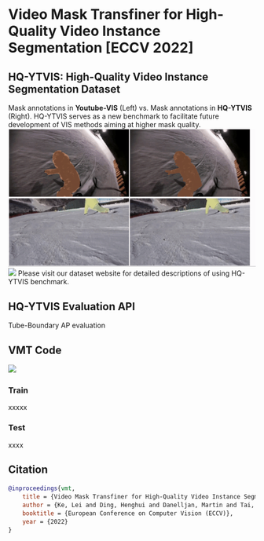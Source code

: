 # Video Mask Transfiner for High-Quality Video Instance Segmentation [ECCV 2022]

## HQ-YTVIS: High-Quality Video Instance Segmentation Dataset
Mask annotations in **Youtube-VIS** (Left) vs. Mask annotations in **HQ-YTVIS** (Right). HQ-YTVIS serves as a new benchmark to facilitate future development of VIS methods aiming at higher mask quality.
<img src="figures/data1_new.gif" width="1000"/>
<img src="figures/dataset_compare.png" width="1000"/>
Please visit our dataset website for detailed descriptions of using HQ-YTVIS benchmark.

## HQ-YTVIS Evaluation API
Tube-Boundary AP evaluation

## VMT Code
<img src="figures/result_demo1.gif" width="1000"/>

### Train
xxxxx

### Test
xxxx

## Citation

```bibtex
@inproceedings{vmt,
    title = {Video Mask Transfiner for High-Quality Video Instance Segmentation},
    author = {Ke, Lei and Ding, Henghui and Danelljan, Martin and Tai, Yu-Wing and Tang, Chi-Keung and Yu, Fisher},
    booktitle = {European Conference on Computer Vision (ECCV)},
    year = {2022}
}
